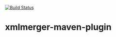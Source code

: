 [![Build Status](https://travis-ci.org/bitstrings/xmlmerger-maven-plugin.svg?branch=master)](https://travis-ci.org/bitstrings/xmlmerger-maven-plugin)

# xmlmerger-maven-plugin
